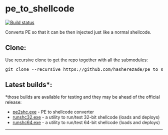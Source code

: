 # pe_to_shellcode
[![Build status](https://ci.appveyor.com/api/projects/status/w3dy81u0k3up7459?svg=true)](https://ci.appveyor.com/project/hasherezade/pe-to-shellcode)

Converts PE so that it can be then injected just like a normal shellcode.<br/>

Clone:
-
Use recursive clone to get the repo together with all the submodules:
<pre>
git clone --recursive https://github.com/hasherezade/pe_to_shellcode.git
</pre>
Latest builds*:
-
*those builds are available for testing and they may be ahead of the official release:
+ [pe2shc.exe](https://goo.gl/LfJaVZ) - PE to shellcode converter
+ [runshc32.exe](https://goo.gl/xi3fzQ) - a utility to run/test 32-bit shellcode (loads and deploys)
+ [runshc64.exe](https://goo.gl/TE4bhr) - a utility to run/test 64-bit shellcode (loads and deploys)
<hr/>
